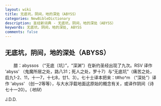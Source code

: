 ```yaml
---
layout: wiki
title: 无底坑，阴间，地的深处（ABYSS）
categories: NewBibleDictionary
description: 圣经新词典 - 无底坑，阴间，地的深处（ABYSS）
keywords: 无底坑，阴间，地的深处, ABYSS
comments: false
---
```


## 无底坑，阴间，地的深处（ABYSS）

　　腊：abyssos （“无底〔坑〕”，“深渊”）在新约圣经出现了九次。RSV 译作 'abyss' （鬼魔所居之处，路八31；死人之处，罗十7）与“无底坑”（痛苦之处，启九1-2、11，十一7，十七8，廿1、3）。七十士译本把来：t#ho^m （“深处”）译作 'abyss' （创一2等等），与大水浮载地面这原始的概念有关，或译作阴间（诗七十一20）。（*地狱*）

J.D.D.
